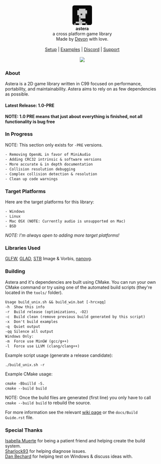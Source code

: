 <div id="header">
    <p align="center">
      <img width="64px" height="64px" style="border-radius: 6px;" src="examples/resources/textures/icon.png"/><br>
      <b>astera</b><br>
  	  <span font-size="16px">a cross platform game library</span><br>
      <span font-size="12px">Made by <a href="http://tek256.com">Devon</a> with love.</span><br><br>
      <span><a href="https://tek256.com/astera/Build%20Guide.html">Setup</a> | <a href="https://github.com/tek256/astera/tree/master/examples/">Examples</a> | <a href="https://discordapp.com/invite/63GvpMh">Discord</a> | <a href="https://github.com/sponsors/tek256">Support</a></span><br><br>
      <span><img src="https://github.com/tek256/astera/workflows/Build%20Astera/badge.svg"></span>
    </p>
</div>

### About
Astera is a 2D game library written in C99 focused on performance, portability, and maintainability. Astera aims to rely on as few dependencies as possible.  

#### Latest Release: 1.0-PRE

**NOTE: 1.0 PRE means that just about everything is finished, not all functionality is bug free**

### In Progress
NOTE: This section only exists for `-PRE` versions.

```
- Removing OpenAL in favor of MiniAudio
- Adding CRC32 intrinsic & software versions
- More accurate & in depth documentation
- Collision resolution debugging
- Complex collision detection & resolution
- Clean up code warnings
```

### Target Platforms
Here are the target platforms for this library:  
```
- Windows
- Linux
- Mac OSX (NOTE: Currently audio is unsupported on Mac)
- BSD
``` 

_NOTE: I'm always open to adding more target platforms!_

### Libraries Used
[GLFW](https://github.com/glfw/glfw), [GLAD](https://github.com/Dav1dde/glad), [STB](https://github.com/nothings/stb/) Image & Vorbis, [nanovg](https://github.com/memononen/nanovg).

### Building
Astera and it's dependencies are built using CMake. You can run your own CMake command or try using one of the automated build scripts (they're located in the `tools/` folder).

```
Usage build_unix.sh && build_win.bat [-hrcxqq]
-h  Show this info
-r  Build release (optimizations, -O2)
-c  Build clean (remove previous build generated by this script)
-x  Don't build examples
-q  Quiet output
-qq Silence all output
Windows Only:
-m  Force use MinGW (gcc/g++)
-l  Force use LLVM (clang/clang++)
```

Example script usage (generate a release candidate):

```
./build_unix.sh -r
```

Example CMake usage:

```
cmake -Bbuilld -S. 
cmake --build build
```

NOTE: Once the build files are generated (first line) you only have to call `cmake --build build` to rebuild the source.

For more information see the relevant [wiki page](https://tek256.com/astera/Build%20Guide.html) or the `docs/Build Guide.rst` file.

### Special Thanks
[Isabella Muerte](https://github.com/slurps-mad-rips) for being a patient friend and helping create the build system.  
[Sharlock93](https://github.com/sharlock93) for helping diagnose issues.  
[Dan Bechard](https://github.com/dbechrd) for helping test on Windows & discuss ideas with.  

